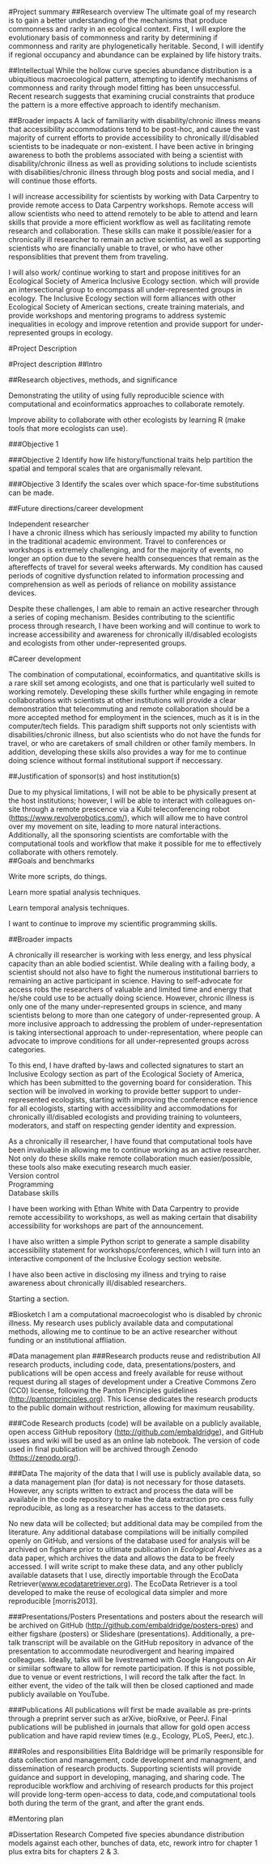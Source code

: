 <!--
Postdoctoral Research Fellowships in Biology
http://www.nsf.gov/funding/pgm_summ.jsp?pims_id=503622&org=BIO

http://www.nsf.gov/bio/prfb/applicant_how_to_apply_prfb.pdf
http://www.nsf.gov/bio/prfb/applicant_how_to_apply_prfb.pdf
-->

<!--
Prepare Project Summary (also called Abstract) of Proposed Research and Training. [1 page limit]
 This is an abstract of the proposed research and training. You must
clearly address and identify in separate statements using the three boxes:(1) an overview of the project;(2) the intellectual merit of the proposed activity; and (3) the broader impacts resulting from the proposed activity or the application will be returned without review.
For all areas, list your sponsoring scientist(s) and institution(s) in the overview.
-->
#Project summary
##Research overview
The ultimate goal of my research is to gain a better understanding of the mechanisms that produce commonness and rarity in
an ecological context. First, I will explore the evolutionary basis of commonness and rarity by determining if commonness and rarity are
phylogenetically heritable. Second, I will identify if regional occupancy and abundance can be explained by life history traits. <!--Or: Understanding the spatial and temporal scales that are relevant to organisms could provide a better guide for the spatial and temporal scale a study needs to identify mechanisms affecting species richness and abundance for those taxa.  It may also be possible to identify a general pattern for how space and time relationships change with taxa.-->

##Intellectual 
While the hollow curve species abundance distribution is a ubiquitious macroecological pattern, attempting to identify mechanisms of commonness and rarity through model fitting has been unsuccessful.  Recent research suggests that examining crucial constraints that produce the pattern is a more effective approach to identify mechanism.  <!--Something about S and N and interesting which species are likely to be more abundant, conservation, utility of trait based approaches + phylogeny over multiple taxa. --> <!--Different ecological mechanisms operate at different scales, and thus the scale at which a study is conducted is central to understanding those mechanisms.  While ecology has addressed the problems of spatial scale for some time now, it has been only recently that the data have become available to address the problem of temporal scale, although space-for-time substitutions are fairly common.  Because temporal scale ecology is still in its infancy, the problem of synthesizing the relationship between space and scale has not yet been thoroughly addressed, but is central to understanding over which scales space-for-time substitutions are effective, and the relative importance of space and time in identifying pattern generating ecological mechanisms.-->

##Broader impacts
A lack of familiarity with disability/chronic illness means that accessibility accommodations tend to be post-hoc, and cause the vast majority of current efforts to provide accessibility to chronically ill/disabled scientists to be inadequate or non-existent. I have been active in bringing awareness to both the problems associated with being a scientist with disability/chronic illness as well as providing solutions to include scientists with disabilities/chronic illness through blog posts and social media, and I will continue those efforts.  

I will increase accessibility for scientists by working with Data Carpentry to provide remote access to Data Carpentry workshops. Remote access will allow scientists who need to attend remotely to be able to attend and learn skills that provide a more efficient workflow as well as facilitating remote research and collaboration.  These skills can make it possible/easier for a chronically ill researcher to remain an active scientist, as well as supporting scientists who are financially unable to travel, or who have other responsiblities that prevent them from traveling.  

I will also work/ continue working to start and propose inititives for an Ecological Society of America Inclusive Ecology section. which will provide an intersectional group to encompass all under-represented groups in ecology.  The Inclusive Ecology section will form alliances with other Ecological Society of American sections, create training materials, and provide workshops and mentoring programs to address systemic inequalities in ecology and improve retention and provide support for under-represented groups in ecology.<!-- This may need to move down, and the other broader impacts section may need to move up.  Either way, the broader impacts needs quite a bit of work and focusing.-->

#Project Description
<!--Prepare Project Description (Research and Training Plan).[6 page limit,
including all figures, tables, etc.] 
The research and training plan presents the research that you will conduct and the training that you will receive during the fellowship period and how they relate to your career goals. Include in the research and training plan: 1) a brief and informative introduction or background section; 2) a statement of research objectives, methods, and
significance; 3) training objectives and plan for achieving them (these may include scientific as well as other career preparation activities); 4) an explanation of how the fellowship activities will enhance your career development and future research directions as well as describing how this research differs from your dissertation research; 5) a justification of the choice of sponsoring scientist(s) and host institution(s); 6) a timetable with yearly goals with benchmarks for major anticipated outcomes; 7)a separate section within the narrative, a discussion of the broader impacts of the proposed activities.-->  

#Project description
##Intro
<!--1) a brief and informative introduction or background section--> 


##Research objectives, methods, and significance
<!--2) a statement of research objectives, methods, and significance-->

Demonstrating the utility of using fully reproducible science with computational and ecoinformatics approaches to collaborate remotely.


Improve ability to collaborate with other ecologists by learning R (make tools that more ecologists can use).


###Objective 1

###Objective 2
Identify how life history/functional traits help partition the spatial and temporal scales that are organismally relevant.

###Objective 3
Identify the scales over which space-for-time substitutions can be made.

##Future directions/career development
<!--3) training objectives and plan for achieving them (these may include scientific as well as other career preparation activities)-->

Independent researcher  
I have a chronic illness which has seriously impacted my ability to function in the traditional academic environment.  Travel to conferences or workshops is extremely challenging, and for the majority of events, no longer an option due to the severe health consequences that  remain as the aftereffects of travel for several weeks afterwards.  My condition has caused periods of cognitive dysfunction related to information processing and comprehension as well as periods of reliance on mobility assistance devices.  

Despite these challenges, I am able to remain an active researcher through a series of coping mechanism.  Besides contributing to the scientific process through research, I have been working and will continue to work to increase accessibility and awareness for chronically ill/disabled ecologists and ecologists from other under-represented groups. 

#Career development
<!--4) an explanation of how the fellowship activities will enhance your career development and future research directions as well as describing how this research differs from your dissertation research-->

The combination of computational, ecoinformatics, and quantitative skills is  a rare skill set among ecologists, and one that is particularly well suited to working remotely.  Developing these skills further while engaging in remote collaborations with scientists at other institutions will provide a clear demonstration that telecommuting and remote collaboration should be a more accepted method for employment in the sciences, much as it is in the computer/tech fields.  This paradigm shift supports not only scientists with disabilities/chronic illness, but also scientists who do not have the funds for travel, or who are caretakers of small children or other family members.  In addition, developing these skills also provides a way for me to continue doing science without formal institutional support if neccessary.  
 

##Justification of sponsor(s) and host institution(s)
<!--5) a justification of the choice of sponsoring scientist(s) and host institution(s)-->
<!-- Description of awesome people with the skills and ideas that I want to work with-->

Due to my physical limitations, I will not be able to be physically present at the host institutions; however, I will be able to interact with colleagues on-site through a remote prescence via a Kubi teleconferencing robot (https://www.revolverobotics.com/), which will allow me to have control over my movement on site, leading to more natural interactions.  Additionally, all the sponsoring scientists are comfortable with the computational tools and workflow that make it possible for me to effectively collaborate with others remotely.   
##Goals and benchmarks
<!--6) a timetable with yearly goals with benchmarks for major anticipated outcomes; -->

<!--Need to learn phylogenetic analysis-->

Write more scripts, do things.

Learn more spatial analysis techniques.

Learn temporal analysis techniques.

I want to continue to improve my scientific programming skills.

##Broader impacts
<!--7)a separate section within the narrative, a discussion of the broader impacts of the proposed activities.-->
<!--Inadequacy of current efforts to include chronically ill researchers.-->
A chronically ill researcher is working with less energy, and less physical capacity than an able bodied scientist.  While dealing with a failing body, a scientist should not also have to fight the numerous institutional barriers to remaining an active participant in science.  Having to self-advocate for access robs the researchers of valuable and limited time and energy that he/she could use to be actually doing science.  However, chronic illness is only one of the many under-represented groups in science, and many scientists belong to more than one category of under-represented group.  A more inclusive approach to addressing the problem of under-representation is taking intersectional approach to under-representation, where people can advocate to improve conditions for all under-represented groups across categories.

To this end, I have drafted by-laws and collected signatures to start an Inclusive Ecology section as part of the Ecological Society of America, which has been submitted to the governing board for consideration.  This section will be involved in working to provide better support to under-represented ecologists, starting with improving the conference experience for all ecologists, starting with accessibility and accommodations for chronically ill/disabled ecologists and providing training to volunteers, moderators, and staff on respecting gender identity and expression.

<!--Open science is also a powerful tool for increasing the accessibility of science for underrepresented groups.-->    


<!--Tools that a chronically ill researcher can use to remain active in the field. -->
As a chronically ill researcher, I have found that computational tools have been invaluable in allowing me to continue working as an active researcher.  Not only do these skills make remote collaboration much easier/possible, these tools also make executing research much easier.   
Version control  
Programming  
Database skills  


<!--Plan for teaching these skills.-->
I have been working with Ethan White with Data Carpentry to provide remote accessibility to workshops, as well as making certain that disability accessibility for workshops are part of the announcement.

I have also written a simple Python script to generate a sample disability accessibility statement for workshops/conferences, which I will turn into an interactive component of the Inclusive Ecology section website.

I have also been active in disclosing my illness and trying to raise awareness about chronically ill/disabled researchers.

Starting a section.

<!--Biographical Sketch[2 page limit]
Submit your CV in the section Biographical Sketches. Follow the form
given in the Grants Program Guide II.C.2.f.i for senior personnel. List conference abstracts and titles of presentations separate from peer-reviewed articles. For unpublished manuscripts, list only those submitted or accepted for publication (along with most likely date of publication).-->
#Biosketch
I am a computational macroecologist who is disabled by chronic illness.  My research uses publicly available data and computational methods, allowing me to continue to be an active researcher without funding or an institutional affliation.
<!--Data Management Plan:
All applications must include a supplementary document of no more than two pages labeled "Data Management Plan". Describe plans for data management and sharing of the products of research, or assert the absence of the need for such plans. Upload this to Supplementary Documents–Data Management Plan.-->
#Data management plan
###Research products reuse and redistribution
All research products, including code, data, presentations/posters, and publications will be open access and freely available for reuse without request during all stages of development under a Creative Commons Zero (CC0) license, following the Panton Principles guidelines (http://pantonprinciples.org).  This license dedicates the research products to the public domain without restriction, allowing for maximum reusability.


###Code
Research products (code) will be available on a publicly available, open access GitHub repository (http://github.com/embaldridge), and GitHub issues and wiki will be used as an online lab notebook.  The version of code used in final publication will be archived through Zenodo (https://zenodo.org/).

###Data
The majority of the data that I will use is publicly available data, so a data management plan (for data) is not necessary for those datasets.  However, any scripts written to extract and process the data will be available in the code repository to make the data extraction pro cess fully reproducible, as long as a researcher has access to the datasets.

No new data will be collected; but additional data may be compiled from the literature.  Any additional database compilations will be initially compiled openly on GitHub, and versions of the database used for analysis will be archived on figshare prior to ultimate publication in *Ecological Archives* as a data paper, which archives the data and allows the data to be freely accessed.  I will write script to make these data, and any other publicly available datasets that I use, directly importable through the EcoData Retriever(www.ecodataretriever.org).  The EcoData Retriever is a tool developed to make the reuse of ecological data simpler and more reproducible [morris2013].

###Presentations/Posters
Presentations and posters about the research will be archived on GitHub (http://github.com/embaldridge/posters-pres) and either figshare (posters) or Slideshare (presentations).  Additionally, a pre-talk transcript will be available on the GitHub repository in advance of the presentation to accommodate neurodivergent  and hearing impaired colleagues.  Ideally, talks will be livestreamed with Google Hangouts on Air or simiilar software to allow for remote participation.  If this is not possible, due to venue or event restrictions, I will record the talk after the fact.  In either event, the video of the talk will then be closed captioned and made publicly available on YouTube.

###Publications
All publications will first be made available as pre-prints through a preprint server such as arXive, bioRxive, or PeerJ.  Final publications will be published in journals that allow for gold open access publication and have rapid review times (e.g., Ecology, PLoS, PeerJ, etc.).

###Roles and responsibilities
Elita Baldridge will be primarily responsible for data collection and management, code development and managment, and dissemination of research products.  Supporting scientists will provide guidance and support in developing, managing, and sharing code.  The reproducible workflow and archiving of research products for this project will provide long-term open-access to data, code,and computational tools both during the term of the grant, and after the grant ends.


<!-- 
Mentoring Plan:
A complete sponsoring scientist statement consists of two
parts; a CV of no more than two pages for each sponsor and a single discussion (no more than 3 pages) of the items below. Detailed description of what is required in the Sponsoring Scientist Statement can be found in the solicitation. Upload this to Supplementary Documents–Mentoring Plan.
Note: FastLane will warn youthat the mentoring plan should only be 1 page long. Disregard this warning for the PRFB program.
--> 
#Mentoring plan
<!--Other Supplementary Docs:
Upload this to Supplementary Documents–Other Supplementary Docs.
1.Abstract of the Doctoral Dissertation Research [1 page limit].
2.Teaching plan, if the teaching option is being requested in Competitive Areas 1 or 2 [3 pages].-->

#Dissertation Research 
Competed five species abundance distribution models against each other, bunches of data, etc, rework intro for chapter 1 plus extra bits for chapters 2 & 3. 